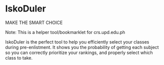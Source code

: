 # IskoDuler
MAKE THE SMART CHOICE

Note: This is a helper tool/bookmarklet for crs.upd.edu.ph

IskoDuler is the perfect tool to help you efficiently select your classes during pre-enlistment. It shows you the probability of getting each subject so you can correctly prioritize your rankings, and properly select which class to take.

